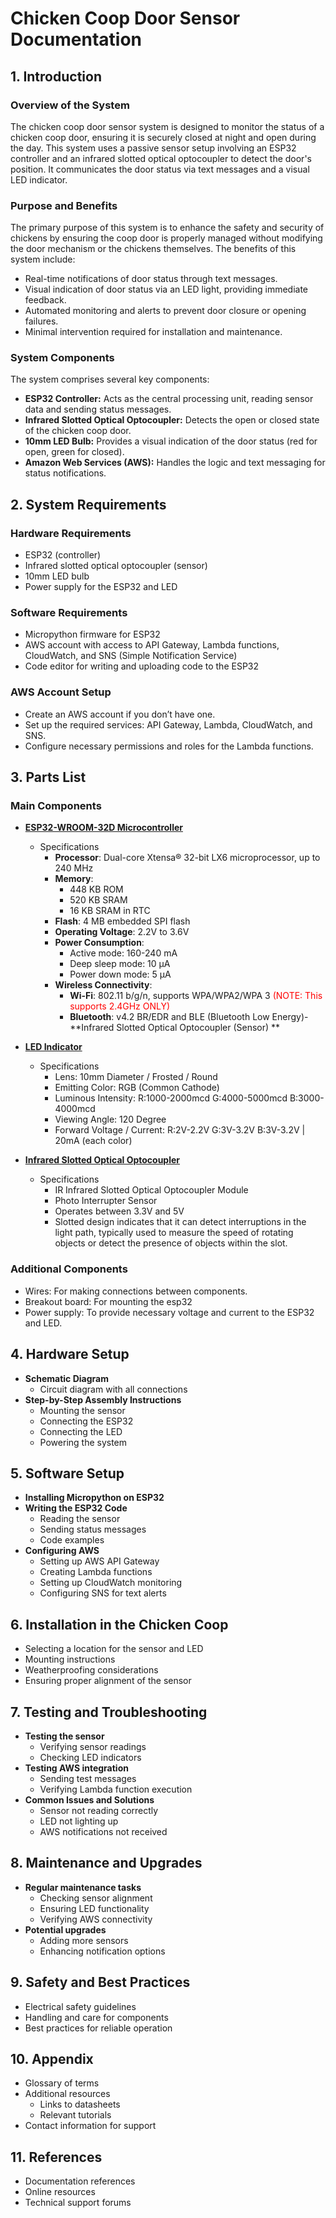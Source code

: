 # Chicken Coop Door Sensor Documentation

## 1. Introduction

### Overview of the System

The chicken coop door sensor system is designed to monitor the status of a chicken coop door, ensuring it is securely
closed at night and open during the day. This system uses a passive sensor setup involving an ESP32 controller and an
infrared slotted optical optocoupler to detect the door's position. It communicates the door status via text messages
and a visual LED indicator.

### Purpose and Benefits

The primary purpose of this system is to enhance the safety and security of chickens by ensuring the coop door is
properly managed without modifying the door mechanism or the chickens themselves. The benefits of this system include:

- Real-time notifications of door status through text messages.
- Visual indication of door status via an LED light, providing immediate feedback.
- Automated monitoring and alerts to prevent door closure or opening failures.
- Minimal intervention required for installation and maintenance.

### System Components

The system comprises several key components:

- **ESP32 Controller:** Acts as the central processing unit, reading sensor data and sending status messages.
- **Infrared Slotted Optical Optocoupler:** Detects the open or closed state of the chicken coop door.
- **10mm LED Bulb:** Provides a visual indication of the door status (red for open, green for closed).
- **Amazon Web Services (AWS):** Handles the logic and text messaging for status notifications.

## 2. System Requirements

### Hardware Requirements

- ESP32 (controller)
- Infrared slotted optical optocoupler (sensor)
- 10mm LED bulb
- Power supply for the ESP32 and LED

### Software Requirements

- Micropython firmware for ESP32
- AWS account with access to API Gateway, Lambda functions, CloudWatch, and SNS (Simple Notification Service)
- Code editor for writing and uploading code to the ESP32

### AWS Account Setup

- Create an AWS account if you don’t have one.
- Set up the required services: API Gateway, Lambda, CloudWatch, and SNS.
- Configure necessary permissions and roles for the Lambda functions.

## 3. Parts List

### Main Components

- **[ESP32-WROOM-32D Microcontroller](https://a.co/d/9vEc9dk)**
    - Specifications
        - **Processor**: Dual-core Xtensa® 32-bit LX6 microprocessor, up to 240 MHz
        - **Memory**:
            - 448 KB ROM
            - 520 KB SRAM
            - 16 KB SRAM in RTC
        - **Flash**: 4 MB embedded SPI flash
        - **Operating Voltage**: 2.2V to 3.6V
        - **Power Consumption**:
            - Active mode: 160-240 mA
            - Deep sleep mode: 10 µA
            - Power down mode: 5 µA
        - **Wireless Connectivity**:
            - **Wi-Fi**: 802.11 b/g/n, supports WPA/WPA2/WPA 3 <span style="color:red">(NOTE: This supports 2.4GHz
              ONLY)</span>
            - **Bluetooth**: v4.2 BR/EDR and BLE (Bluetooth Low Energy)- **Infrared Slotted Optical Optocoupler (Sensor)
              **

- **[LED Indicator](https://a.co/d/7vtlXnA)**
    - Specifications
        - Lens: 10mm Diameter / Frosted / Round
        - Emitting Color: RGB (Common Cathode)
        - Luminous Intensity: R:1000-2000mcd G:4000-5000mcd B:3000-4000mcd
        - Viewing Angle: 120 Degree
        - Forward Voltage / Current: R:2V-2.2V G:3V-3.2V B:3V-3.2V | 20mA (each color)

- **[Infrared Slotted Optical Optocoupler](https://a.co/d/bjWC8yz)**
    - Specifications
        - IR Infrared Slotted Optical Optocoupler Module
        - Photo Interrupter Sensor
        - Operates between 3.3V and 5V
        - Slotted design indicates that it can detect interruptions in the light path, typically used to measure the
          speed of rotating objects or detect the presence of objects within the slot.

### Additional Components

- Wires: For making connections between components.
- Breakout board: For mounting the esp32
- Power supply: To provide necessary voltage and current to the ESP32 and LED.

## 4. Hardware Setup

- **Schematic Diagram**
  - Circuit diagram with all connections
- **Step-by-Step Assembly Instructions**
  - Mounting the sensor
  - Connecting the ESP32
  - Connecting the LED
  - Powering the system

## 5. Software Setup

- **Installing Micropython on ESP32**
- **Writing the ESP32 Code**
  - Reading the sensor
  - Sending status messages
  - Code examples
- **Configuring AWS**
  - Setting up AWS API Gateway
  - Creating Lambda functions
  - Setting up CloudWatch monitoring
  - Configuring SNS for text alerts

## 6. Installation in the Chicken Coop

- Selecting a location for the sensor and LED
- Mounting instructions
- Weatherproofing considerations
- Ensuring proper alignment of the sensor

## 7. Testing and Troubleshooting

- **Testing the sensor**
  - Verifying sensor readings
  - Checking LED indicators
- **Testing AWS integration**
  - Sending test messages
  - Verifying Lambda function execution
- **Common Issues and Solutions**
  - Sensor not reading correctly
  - LED not lighting up
  - AWS notifications not received

## 8. Maintenance and Upgrades

- **Regular maintenance tasks**
  - Checking sensor alignment
  - Ensuring LED functionality
  - Verifying AWS connectivity
- **Potential upgrades**
  - Adding more sensors
  - Enhancing notification options

## 9. Safety and Best Practices

- Electrical safety guidelines
- Handling and care for components
- Best practices for reliable operation

## 10. Appendix

- Glossary of terms
- Additional resources
  - Links to datasheets
  - Relevant tutorials
- Contact information for support

## 11. References

- Documentation references
- Online resources
- Technical support forums

